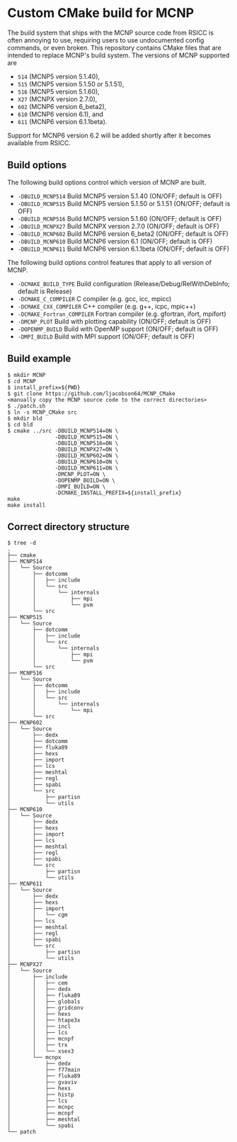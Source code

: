 Custom CMake build for MCNP
===========================

The build system that ships with the MCNP source code from RSICC is often
annoying to use, requiring users to use undocumented config commands, or even
broken. This repository contains CMake files that are intended to replace MCNP's
build system. The versions of MCNP supported are
* ``514`` (MCNP5 version 5.1.40),
* ``515`` (MCNP5 version 5.1.50 or 5.1.51),
* ``516`` (MCNP5 version 5.1.60),
* ``X27`` (MCNPX version 2.7.0),
* ``602`` (MCNP6 version 6_beta2),
* ``610`` (MCNP6 version 6.1), and
* ``611`` (MCNP6 version 6.1.1beta).

Support for MCNP6 version 6.2 will be added shortly after it becomes available
from RSICC.

Build options
-------------

The following build options control which version of MCNP are built.

* ``-DBUILD_MCNP514``  Build MCNP5 version 5.1.40 (ON/OFF; default is OFF)
* ``-DBUILD_MCNP515``  Build MCNP5 version 5.1.50 or 5.1.51 (ON/OFF; default is OFF)
* ``-DBUILD_MCNP516``  Build MCNP5 version 5.1.60 (ON/OFF; default is OFF)
* ``-DBUILD_MCNPX27``  Build MCNPX version 2.7.0 (ON/OFF; default is OFF)
* ``-DBUILD_MCNP602``  Build MCNP6 version 6_beta2 (ON/OFF; default is OFF)
* ``-DBUILD_MCNP610``  Build MCNP6 version 6.1 (ON/OFF; default is OFF)
* ``-DBUILD_MCNP611``  Build MCNP6 version 6.1.1beta (ON/OFF; default is OFF)

The following build options control features that apply to all version of MCNP.

* ``-DCMAKE_BUILD_TYPE``        Build configuration (Release/Debug/RelWithDebInfo; default is Release)
* ``-DCMAKE_C_COMPILER``        C compiler (e.g. gcc, icc, mpicc)
* ``-DCMAKE_CXX_COMPILER``      C++ compiler (e.g. g++, icpc, mpic++)
* ``-DCMAKE_Fortran_COMPILER``  Fortran compiler (e.g. gfortran, ifort, mpifort)
* ``-DMCNP_PLOT``               Build with plotting capability (ON/OFF; default is OFF)
* ``-DOPENMP_BUILD``            Build with OpenMP support (ON/OFF; default is OFF)
* ``-DMPI_BUILD``               Build with MPI support (ON/OFF; default is OFF)

Build example
-------------

```
$ mkdir MCNP
$ cd MCNP
$ install_prefix=${PWD}
$ git clone https://github.com/ljacobson64/MCNP_CMake
<manually copy the MCNP source code to the correct directories>
$ ./patch.sh
$ ln -s MCNP_CMake src
$ mkdir bld
$ cd bld
$ cmake ../src -DBUILD_MCNP514=ON \
               -DBUILD_MCNP515=ON \
               -DBUILD_MCNP516=ON \
               -DBUILD_MCNPX27=ON \
               -DBUILD_MCNP602=ON \
               -DBUILD_MCNP610=ON \
               -DBUILD_MCNP611=ON \
               -DMCNP_PLOT=ON \
               -DOPENMP_BUILD=ON \
               -DMPI_BUILD=ON \
               -DCMAKE_INSTALL_PREFIX=${install_prefix}
make
make install
```

Correct directory structure
---------------------------

```
$ tree -d
.
├── cmake
├── MCNP514
│   └── Source
│       ├── dotcomm
│       │   ├── include
│       │   └── src
│       │       └── internals
│       │           ├── mpi
│       │           └── pvm
│       └── src
├── MCNP515
│   └── Source
│       ├── dotcomm
│       │   ├── include
│       │   └── src
│       │       └── internals
│       │           ├── mpi
│       │           └── pvm
│       └── src
├── MCNP516
│   └── Source
│       ├── dotcomm
│       │   ├── include
│       │   └── src
│       │       └── internals
│       │           └── mpi
│       └── src
├── MCNP602
│   └── Source
│       ├── dedx
│       ├── dotcomm
│       ├── fluka89
│       ├── hexs
│       ├── import
│       ├── lcs
│       ├── meshtal
│       ├── regl
│       ├── spabi
│       └── src
│           ├── partisn
│           └── utils
├── MCNP610
│   └── Source
│       ├── dedx
│       ├── hexs
│       ├── import
│       ├── lcs
│       ├── meshtal
│       ├── regl
│       ├── spabi
│       └── src
│           ├── partisn
│           └── utils
├── MCNP611
│   └── Source
│       ├── dedx
│       ├── hexs
│       ├── import
│       │   └── cgm
│       ├── lcs
│       ├── meshtal
│       ├── regl
│       ├── spabi
│       └── src
│           ├── partisn
│           └── utils
├── MCNPX27
│   └── Source
│       ├── include
│       │   ├── cem
│       │   ├── dedx
│       │   ├── fluka89
│       │   ├── globals
│       │   ├── gridconv
│       │   ├── hexs
│       │   ├── htape3x
│       │   ├── incl
│       │   ├── lcs
│       │   ├── mcnpf
│       │   ├── trx
│       │   └── xsex3
│       └── mcnpx
│           ├── dedx
│           ├── f77main
│           ├── fluka89
│           ├── gvaviv
│           ├── hexs
│           ├── histp
│           ├── lcs
│           ├── mcnpc
│           ├── mcnpf
│           ├── meshtal
│           └── spabi
└── patch
```
